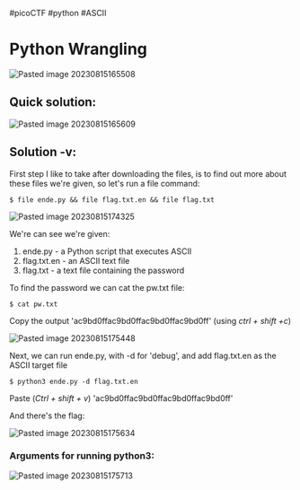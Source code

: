 #picoCTF #python #ASCII 
# Python Wrangling

![Pasted image 20230815165508](https://github.com/Meowdypi/picoCTF/assets/122643833/f12fbc72-2a43-4869-a303-8b97c4037b25)

## Quick solution:

![Pasted image 20230815165609](https://github.com/Meowdypi/picoCTF/assets/122643833/0cea8a6a-a784-4ce1-9b84-e70494df04ce)

## Solution -v:
First step I like to take after downloading the files, is to find out more about these files we're given, so let's run a file command:
	
	$ file ende.py && file flag.txt.en && file flag.txt

![Pasted image 20230815174325](https://github.com/Meowdypi/picoCTF/assets/122643833/dd1febc1-5964-4ea3-b9d2-bfc04bbb77a8)


We're can see we're given: 
1. ende.py - a Python script that executes ASCII
2. flag.txt.en - an ASCII text file
3. flag.txt - a text file containing the password


To find the password we can cat the pw.txt file:

	$ cat pw.txt
	
Copy the output 'ac9bd0ffac9bd0ffac9bd0ffac9bd0ff' (using *ctrl + shift +c*)

![Pasted image 20230815175448](https://github.com/Meowdypi/picoCTF/assets/122643833/a1955b12-8b9a-4b66-8c17-d282c662df56)


Next, we can run ende.py, with -d for 'debug', and add flag.txt.en as the ASCII target file 

	$ python3 ende.py -d flag.txt.en


Paste (*Ctrl + shift + v*) 'ac9bd0ffac9bd0ffac9bd0ffac9bd0ff'

And there's the flag:

![Pasted image 20230815175634](https://github.com/Meowdypi/picoCTF/assets/122643833/437be390-b64d-463c-b3d9-5f307a64ff46)


### Arguments for running python3:

![Pasted image 20230815175713](https://github.com/Meowdypi/picoCTF/assets/122643833/aa5fe3d5-f4f6-4080-b91d-3452de528ad3)


